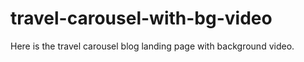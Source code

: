 # travel-carousel-with-bg-video
Here is the travel carousel blog landing page with background video.
